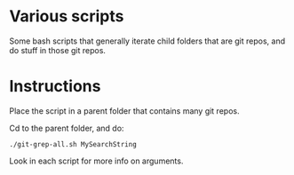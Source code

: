 # Various scripts

Some bash scripts that generally iterate child folders that are git repos, and do stuff in those git repos.

# Instructions

Place the script in a parent folder that contains many git repos.

Cd to the parent folder, and do:
```
./git-grep-all.sh MySearchString
```

Look in each script for more info on arguments.
